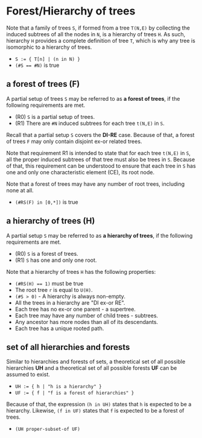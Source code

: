 
<!-- ======================================================================= -->
# Forest/Hierarchy of trees

Note that a family of trees `S`, if formed from a tree `T(N,E)` by collecting
the induced subtrees of all the nodes in `N`, is a hierarchy of trees `H`. As
such, hierarchy `H` provides a complete definition of tree `T`, which is why
any tree is isomorphic to a hierarchy of trees.

* `S := { T[n] | (n in N) }`
* `(#S == #N)` is true

<!-- ======================================================================= -->
## a forest of trees (F)

A partial setup of trees `S` may be referred to as **a forest of trees**,
if the following requirements are met.

* (R0) `S` is a partial setup of trees.
* (R1) There are `#N` induced subtrees for each tree `t(N,E)` in `S`.

Recall that a partial setup `S` covers the **DI-RE** case. Because of that,
a forest of trees `F` may only contain disjoint ex-or related trees.

Note that requirement R1 is intended to state that for each tree `t(N,E)` in
`S`, all the proper induced subtrees of that tree must also be trees in `S`.
Because of that, this requirement can be understood to ensure that each tree
in `S` has one and only one characteristic element (CE), its root node.

Note that a forest of trees may have any number of root trees,
including none at all.

* `(#RS(F) in [0,*])` is true

<!-- ======================================================================= -->
## a hierarchy of trees (H)

A partial setup `S` may be referred to as **a hierarchy of trees**,
if the following requirements are met.

* (R0) `S` is a forest of trees.
* (R1) `S` has one and only one root.

Note that a hierarchy of trees `H` has the following properties:

* `(#RS(H) == 1)` must be true
* The root tree `r` is equal to `U(H)`.
* `(#S > 0)` - A hierarchy is always non-empty.
* All the trees in a hierarchy are "DI ex-or RE".
* Each tree has no ex-or one parent - a supertree.
* Each tree may have any number of child trees - subtrees.
* Any ancestor has more nodes than all of its descendants.
* Each tree has a unique rooted path.

<!-- ======================================================================= -->
## set of all hierarchies and forests

Similar to hierarchies and forests of sets, a theoretical set of all possible
hierarchies **UH** and a theoretical set of all possible forests **UF** can
be assumed to exist.

* `UH := { h | "h is a hierarchy" }`
* `UF := { f | "f is a forest of hierarchies" }`

Because of that, the expression `(h in UH)` states that `h` is expected to be
a hierarchy. Likewise, `(f in UF)` states that `f` is expected to be a forest
of trees.

* `(UH proper-subset-of UF)`
